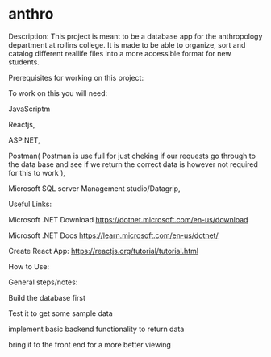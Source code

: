 # anthro

Description: This project is meant to be a database app for the anthropology department at rollins college. It is made to be able to organize, sort and catalog different reallife files into a more accessible format for new students.

Prerequisites for working on this project:

To work on this you will need:

JavaScriptm

Reactjs,

ASP.NET,

Postman( Postman is use full for just cheking if our requests go through to the data base and see if we return the correct data is however not required for this to work ),

Microsoft SQL server Management studio/Datagrip,

Useful Links:

Microsoft .NET Download https://dotnet.microsoft.com/en-us/download

Microsoft .NET Docs https://learn.microsoft.com/en-us/dotnet/

Create React App: https://reactjs.org/tutorial/tutorial.html

How to Use:

General steps/notes:

Build the database first

Test it to get some sample data

implement basic backend functionality to return data

bring it to the front end for a more better viewing
